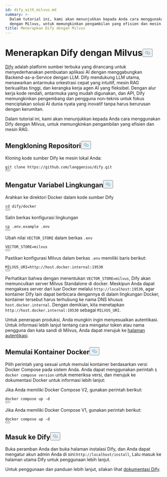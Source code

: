 ```yaml
---
id: dify_with_milvus.md
summary: >-
  Dalam tutorial ini, kami akan menunjukkan kepada Anda cara menggunakan Dify
  dengan Milvus, untuk memungkinkan pengambilan yang efisien dan mesin RAG.
title: Menerapkan Dify dengan Milvus
---
```

<h1 id="Deploying-Dify-with-Milvus" class="common-anchor-header">Menerapkan Dify dengan Milvus<button data-href="#Deploying-Dify-with-Milvus" class="anchor-icon" translate="no">
      <svg translate="no"
        aria-hidden="true"
        focusable="false"
        height="20"
        version="1.1"
        viewBox="0 0 16 16"
        width="16"
      >
        <path
          fill="#0092E4"
          fill-rule="evenodd"
          d="M4 9h1v1H4c-1.5 0-3-1.69-3-3.5S2.55 3 4 3h4c1.45 0 3 1.69 3 3.5 0 1.41-.91 2.72-2 3.25V8.59c.58-.45 1-1.27 1-2.09C10 5.22 8.98 4 8 4H4c-.98 0-2 1.22-2 2.5S3 9 4 9zm9-3h-1v1h1c1 0 2 1.22 2 2.5S13.98 12 13 12H9c-.98 0-2-1.22-2-2.5 0-.83.42-1.64 1-2.09V6.25c-1.09.53-2 1.84-2 3.25C6 11.31 7.55 13 9 13h4c1.45 0 3-1.69 3-3.5S14.5 6 13 6z"
        ></path>
      </svg>
    </button></h1><p><a href="https://dify.ai/">Dify</a> adalah platform sumber terbuka yang dirancang untuk menyederhanakan pembuatan aplikasi AI dengan menggabungkan Backend-as-a-Service dengan LLM. Dify mendukung LLM utama, menawarkan antarmuka orkestrasi cepat yang intuitif, mesin RAG berkualitas tinggi, dan kerangka kerja agen AI yang fleksibel. Dengan alur kerja kode rendah, antarmuka yang mudah digunakan, dan API, Dify memungkinkan pengembang dan pengguna non-teknis untuk fokus menciptakan solusi AI dunia nyata yang inovatif tanpa harus berurusan dengan kerumitan.</p>
<p>Dalam tutorial ini, kami akan menunjukkan kepada Anda cara menggunakan Dify dengan Milvus, untuk memungkinkan pengambilan yang efisien dan mesin RAG.</p>
<h2 id="Clone-the-Repository" class="common-anchor-header">Mengkloning Repositori<button data-href="#Clone-the-Repository" class="anchor-icon" translate="no">
      <svg translate="no"
        aria-hidden="true"
        focusable="false"
        height="20"
        version="1.1"
        viewBox="0 0 16 16"
        width="16"
      >
        <path
          fill="#0092E4"
          fill-rule="evenodd"
          d="M4 9h1v1H4c-1.5 0-3-1.69-3-3.5S2.55 3 4 3h4c1.45 0 3 1.69 3 3.5 0 1.41-.91 2.72-2 3.25V8.59c.58-.45 1-1.27 1-2.09C10 5.22 8.98 4 8 4H4c-.98 0-2 1.22-2 2.5S3 9 4 9zm9-3h-1v1h1c1 0 2 1.22 2 2.5S13.98 12 13 12H9c-.98 0-2-1.22-2-2.5 0-.83.42-1.64 1-2.09V6.25c-1.09.53-2 1.84-2 3.25C6 11.31 7.55 13 9 13h4c1.45 0 3-1.69 3-3.5S14.5 6 13 6z"
        ></path>
      </svg>
    </button></h2><p>Kloning kode sumber Dify ke mesin lokal Anda:</p>
<pre><code translate="no" class="language-shell">git <span class="hljs-built_in">clone</span> https://github.com/langgenius/dify.git
<button class="copy-code-btn"></button></code></pre>
<h2 id="Set-the-Environment-Variables" class="common-anchor-header">Mengatur Variabel Lingkungan<button data-href="#Set-the-Environment-Variables" class="anchor-icon" translate="no">
      <svg translate="no"
        aria-hidden="true"
        focusable="false"
        height="20"
        version="1.1"
        viewBox="0 0 16 16"
        width="16"
      >
        <path
          fill="#0092E4"
          fill-rule="evenodd"
          d="M4 9h1v1H4c-1.5 0-3-1.69-3-3.5S2.55 3 4 3h4c1.45 0 3 1.69 3 3.5 0 1.41-.91 2.72-2 3.25V8.59c.58-.45 1-1.27 1-2.09C10 5.22 8.98 4 8 4H4c-.98 0-2 1.22-2 2.5S3 9 4 9zm9-3h-1v1h1c1 0 2 1.22 2 2.5S13.98 12 13 12H9c-.98 0-2-1.22-2-2.5 0-.83.42-1.64 1-2.09V6.25c-1.09.53-2 1.84-2 3.25C6 11.31 7.55 13 9 13h4c1.45 0 3-1.69 3-3.5S14.5 6 13 6z"
        ></path>
      </svg>
    </button></h2><p>Arahkan ke direktori Docker dalam kode sumber Dify</p>
<pre><code translate="no" class="language-shell"><span class="hljs-built_in">cd</span> dify/docker
<button class="copy-code-btn"></button></code></pre>
<p>Salin berkas konfigurasi lingkungan</p>
<pre><code translate="no" class="language-shell"><span class="hljs-built_in">cp</span> .env.example .<span class="hljs-built_in">env</span>
<button class="copy-code-btn"></button></code></pre>
<p>Ubah nilai <code translate="no">VECTOR_STORE</code> dalam berkas <code translate="no">.env</code> </p>
<pre><code translate="no">VECTOR_STORE=milvus
<button class="copy-code-btn"></button></code></pre>
<p>Pastikan konfigurasi Milvus dalam berkas <code translate="no">.env</code> memiliki baris berikut:</p>
<pre><code translate="no"><span class="hljs-variable constant_">MILVUS_URI</span>=<span class="hljs-attr">http</span>:<span class="hljs-comment">//host.docker.internal:19530</span>
<button class="copy-code-btn"></button></code></pre>
<p>Perhatikan bahwa dengan menentukan <code translate="no">VECTOR_STORE=milvus</code>, Dify akan memunculkan server Milvus Standalone di docker. Meskipun Anda dapat mengakses server dari luar Docker melalui <code translate="no">http://localhost:19530</code>, agar kontainer Dify lain dapat berbicara dengannya di dalam lingkungan Docker, kontainer tersebut harus terhubung ke nama DNS khusus <code translate="no">host.docker.internal</code>. Dengan demikian, kita menetapkan <code translate="no">http://host.docker.internal:19530</code> sebagai <code translate="no">MILVUS_URI</code>.</p>
<p>Untuk penerapan produksi, Anda mungkin ingin menyesuaikan autentikasi. Untuk informasi lebih lanjut tentang cara mengatur token atau nama pengguna dan kata sandi di Milvus, Anda dapat merujuk ke <a href="https://milvus.io/docs/authenticate.md?tab=docker#Update-user-password">halaman autentikasi</a>.</p>
<h2 id="Start-the-Docker-Containers" class="common-anchor-header">Memulai Kontainer Docker<button data-href="#Start-the-Docker-Containers" class="anchor-icon" translate="no">
      <svg translate="no"
        aria-hidden="true"
        focusable="false"
        height="20"
        version="1.1"
        viewBox="0 0 16 16"
        width="16"
      >
        <path
          fill="#0092E4"
          fill-rule="evenodd"
          d="M4 9h1v1H4c-1.5 0-3-1.69-3-3.5S2.55 3 4 3h4c1.45 0 3 1.69 3 3.5 0 1.41-.91 2.72-2 3.25V8.59c.58-.45 1-1.27 1-2.09C10 5.22 8.98 4 8 4H4c-.98 0-2 1.22-2 2.5S3 9 4 9zm9-3h-1v1h1c1 0 2 1.22 2 2.5S13.98 12 13 12H9c-.98 0-2-1.22-2-2.5 0-.83.42-1.64 1-2.09V6.25c-1.09.53-2 1.84-2 3.25C6 11.31 7.55 13 9 13h4c1.45 0 3-1.69 3-3.5S14.5 6 13 6z"
        ></path>
      </svg>
    </button></h2><p>Pilih perintah yang sesuai untuk memulai kontainer berdasarkan versi Docker Compose pada sistem Anda. Anda dapat menggunakan perintah <code translate="no">$ docker compose version</code> untuk memeriksa versi, dan merujuk ke dokumentasi Docker untuk informasi lebih lanjut:</p>
<p>Jika Anda memiliki Docker Compose V2, gunakan perintah berikut:</p>
<pre><code translate="no" class="language-shell">docker compose up -d
<button class="copy-code-btn"></button></code></pre>
<p>Jika Anda memiliki Docker Compose V1, gunakan perintah berikut:</p>
<pre><code translate="no" class="language-shell">docker compose up -d
<button class="copy-code-btn"></button></code></pre>
<h2 id="Log-in-to-Dify" class="common-anchor-header">Masuk ke Dify<button data-href="#Log-in-to-Dify" class="anchor-icon" translate="no">
      <svg translate="no"
        aria-hidden="true"
        focusable="false"
        height="20"
        version="1.1"
        viewBox="0 0 16 16"
        width="16"
      >
        <path
          fill="#0092E4"
          fill-rule="evenodd"
          d="M4 9h1v1H4c-1.5 0-3-1.69-3-3.5S2.55 3 4 3h4c1.45 0 3 1.69 3 3.5 0 1.41-.91 2.72-2 3.25V8.59c.58-.45 1-1.27 1-2.09C10 5.22 8.98 4 8 4H4c-.98 0-2 1.22-2 2.5S3 9 4 9zm9-3h-1v1h1c1 0 2 1.22 2 2.5S13.98 12 13 12H9c-.98 0-2-1.22-2-2.5 0-.83.42-1.64 1-2.09V6.25c-1.09.53-2 1.84-2 3.25C6 11.31 7.55 13 9 13h4c1.45 0 3-1.69 3-3.5S14.5 6 13 6z"
        ></path>
      </svg>
    </button></h2><p>Buka peramban Anda dan buka halaman instalasi Dify, dan Anda dapat mengatur akun admin Anda di sini:<code translate="no">http://localhost/install</code>, Lalu masuk ke halaman utama Dify untuk penggunaan lebih lanjut.</p>
<p>Untuk penggunaan dan panduan lebih lanjut, silakan lihat <a href="https://docs.dify.ai/">dokumentasi Dify</a>.</p>
